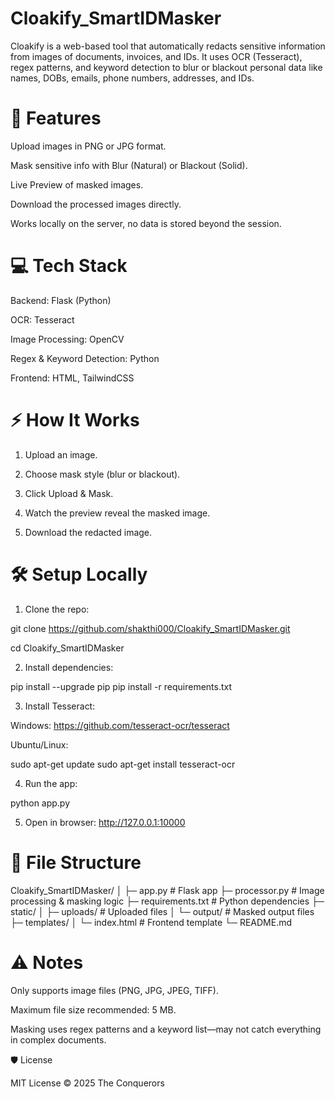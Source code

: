 # Cloakify_SmartIDMasker

Cloakify is a web-based tool that automatically redacts sensitive information from images of documents, invoices, and IDs. It uses OCR (Tesseract), regex patterns, and keyword detection to blur or blackout personal data like names, DOBs, emails, phone numbers, addresses, and IDs.



# 🎯 Features

Upload images in PNG or JPG format.

Mask sensitive info with Blur (Natural) or Blackout (Solid).

Live Preview of masked images.

Download the processed images directly.

Works locally on the server, no data is stored beyond the session.



# 💻 Tech Stack

Backend: Flask (Python)

OCR: Tesseract

Image Processing: OpenCV

Regex & Keyword Detection: Python

Frontend: HTML, TailwindCSS



# ⚡ How It Works

1. Upload an image.


2. Choose mask style (blur or blackout).


3. Click Upload & Mask.


4. Watch the preview reveal the masked image.


5. Download the redacted image.



# 🛠 Setup Locally

1. Clone the repo:

git clone https://github.com/shakthi000/Cloakify_SmartIDMasker.git

cd Cloakify_SmartIDMasker

2. Install dependencies:

pip install --upgrade pip
pip install -r requirements.txt

3. Install Tesseract:

Windows: https://github.com/tesseract-ocr/tesseract

Ubuntu/Linux:

sudo apt-get update
sudo apt-get install tesseract-ocr

4. Run the app:

python app.py

5. Open in browser: http://127.0.0.1:10000



# 📂 File Structure

Cloakify_SmartIDMasker/
│
├─ app.py                 # Flask app
├─ processor.py           # Image processing & masking logic
├─ requirements.txt       # Python dependencies
├─ static/
│   ├─ uploads/           # Uploaded files
│   └─ output/            # Masked output files
├─ templates/
│   └─ index.html         # Frontend template
└─ README.md



# ⚠️ Notes

Only supports image files (PNG, JPG, JPEG, TIFF).

Maximum file size recommended: 5 MB.

Masking uses regex patterns and a keyword list—may not catch everything in complex documents.




🛡 License

MIT License © 2025 The Conquerors
